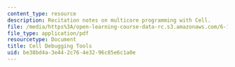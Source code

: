 ```yaml
---
content_type: resource
description: Recitation notes on multicore programming with Cell.
file: /media/https%3A/open-learning-course-data-rc.s3.amazonaws.com/6-189-multicore-programming-primer-january-iap-2007/be38bd4a3e442c764e3296c85e6c1a0e_6189_recitatn4.pdf
file_type: application/pdf
resourcetype: Document
title: Cell Debugging Tools
uid: be38bd4a-3e44-2c76-4e32-96c85e6c1a0e
---
```

